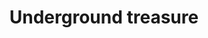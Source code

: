---
pid: ch981
title: Underground treasure
location_transcription: Broad St.
coordinates: "[-75.173063177769, 39.911293053299]"
zipcode: 
gen_neighborhood: 
neighborhood: 
outside_phl: 
age: '21'
age_range: 20-29
instagram: 
image_file_name: ch_981.jpg
proposal_transcription: 
topic: 
topic_summary: '0'
type: Other No Form
keywords_other: subway
credit: Amanda Malandrino
image_labels: "#NAME?"
twitter: 
facebook: 
permalink: "/monuments/ch981/"
layout: item-page
---